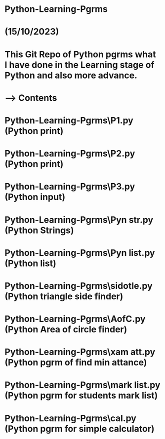 # Python-Learning-Pgrms

# (15/10/2023)
# This Git Repo of Python pgrms what I have done in the Learning stage of Python and also more advance. 

# --> Contents

# Python-Learning-Pgrms\P1.py (Python print)

# Python-Learning-Pgrms\P2.py (Python print)

# Python-Learning-Pgrms\P3.py (Python input)

# Python-Learning-Pgrms\Pyn str.py (Python Strings)

# Python-Learning-Pgrms\Pyn list.py (Python list)

# Python-Learning-Pgrms\sidotle.py (Python triangle side finder)

# Python-Learning-Pgrms\AofC.py (Python Area of circle finder)

# Python-Learning-Pgrms\xam att.py (Python pgrm of find min attance)

# Python-Learning-Pgrms\mark list.py (Python pgrm for students mark list)

# Python-Learning-Pgrms\cal.py (Python pgrm for simple calculator)